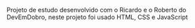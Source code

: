 Projeto de estudo desenvolvido com o Ricardo e o Roberto do DevEmDobro, neste projeto foi usado HTML, CSS e JavaScript
